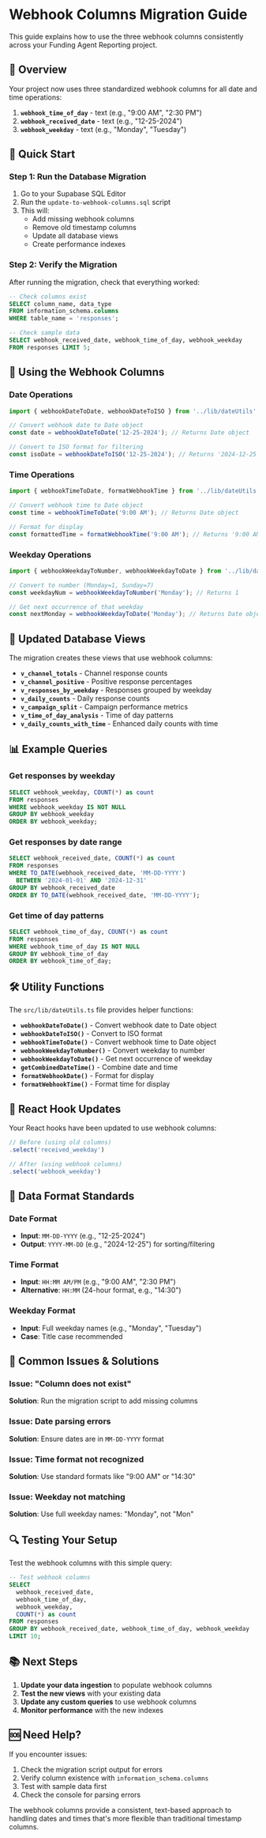 # Webhook Columns Migration Guide

This guide explains how to use the three webhook columns consistently across your Funding Agent Reporting project.

## 🎯 Overview

Your project now uses three standardized webhook columns for all date and time operations:

1. **`webhook_time_of_day`** - text (e.g., "9:00 AM", "2:30 PM")
2. **`webhook_received_date`** - text (e.g., "12-25-2024")
3. **`webhook_weekday`** - text (e.g., "Monday", "Tuesday")

## 🚀 Quick Start

### Step 1: Run the Database Migration

1. Go to your Supabase SQL Editor
2. Run the `update-to-webhook-columns.sql` script
3. This will:
   - Add missing webhook columns
   - Remove old timestamp columns
   - Update all database views
   - Create performance indexes

### Step 2: Verify the Migration

After running the migration, check that everything worked:

```sql
-- Check columns exist
SELECT column_name, data_type 
FROM information_schema.columns 
WHERE table_name = 'responses';

-- Check sample data
SELECT webhook_received_date, webhook_time_of_day, webhook_weekday 
FROM responses LIMIT 5;
```

## 📅 Using the Webhook Columns

### Date Operations

```typescript
import { webhookDateToDate, webhookDateToISO } from '../lib/dateUtils';

// Convert webhook date to Date object
const date = webhookDateToDate('12-25-2024'); // Returns Date object

// Convert to ISO format for filtering
const isoDate = webhookDateToISO('12-25-2024'); // Returns '2024-12-25'
```

### Time Operations

```typescript
import { webhookTimeToDate, formatWebhookTime } from '../lib/dateUtils';

// Convert webhook time to Date object
const time = webhookTimeToDate('9:00 AM'); // Returns Date object

// Format for display
const formattedTime = formatWebhookTime('9:00 AM'); // Returns '9:00 AM'
```

### Weekday Operations

```typescript
import { webhookWeekdayToNumber, webhookWeekdayToDate } from '../lib/dateUtils';

// Convert to number (Monday=1, Sunday=7)
const weekdayNum = webhookWeekdayToNumber('Monday'); // Returns 1

// Get next occurrence of that weekday
const nextMonday = webhookWeekdayToDate('Monday'); // Returns Date object
```

## 🔄 Updated Database Views

The migration creates these views that use webhook columns:

- **`v_channel_totals`** - Channel response counts
- **`v_channel_positive`** - Positive response percentages
- **`v_responses_by_weekday`** - Responses grouped by weekday
- **`v_daily_counts`** - Daily response counts
- **`v_campaign_split`** - Campaign performance metrics
- **`v_time_of_day_analysis`** - Time of day patterns
- **`v_daily_counts_with_time`** - Enhanced daily counts with time

## 📊 Example Queries

### Get responses by weekday

```sql
SELECT webhook_weekday, COUNT(*) as count
FROM responses 
WHERE webhook_weekday IS NOT NULL
GROUP BY webhook_weekday
ORDER BY webhook_weekday;
```

### Get responses by date range

```sql
SELECT webhook_received_date, COUNT(*) as count
FROM responses 
WHERE TO_DATE(webhook_received_date, 'MM-DD-YYYY') 
  BETWEEN '2024-01-01' AND '2024-12-31'
GROUP BY webhook_received_date
ORDER BY TO_DATE(webhook_received_date, 'MM-DD-YYYY');
```

### Get time of day patterns

```sql
SELECT webhook_time_of_day, COUNT(*) as count
FROM responses 
WHERE webhook_time_of_day IS NOT NULL
GROUP BY webhook_time_of_day
ORDER BY webhook_time_of_day;
```

## 🛠️ Utility Functions

The `src/lib/dateUtils.ts` file provides helper functions:

- **`webhookDateToDate()`** - Convert webhook date to Date object
- **`webhookDateToISO()`** - Convert to ISO format
- **`webhookTimeToDate()`** - Convert webhook time to Date object
- **`webhookWeekdayToNumber()`** - Convert weekday to number
- **`webhookWeekdayToDate()`** - Get next occurrence of weekday
- **`getCombinedDateTime()`** - Combine date and time
- **`formatWebhookDate()`** - Format for display
- **`formatWebhookTime()`** - Format time for display

## 🔧 React Hook Updates

Your React hooks have been updated to use webhook columns:

```typescript
// Before (using old columns)
.select('received_weekday')

// After (using webhook columns)
.select('webhook_weekday')
```

## 📝 Data Format Standards

### Date Format
- **Input**: `MM-DD-YYYY` (e.g., "12-25-2024")
- **Output**: `YYYY-MM-DD` (e.g., "2024-12-25") for sorting/filtering

### Time Format
- **Input**: `HH:MM AM/PM` (e.g., "9:00 AM", "2:30 PM")
- **Alternative**: `HH:MM` (24-hour format, e.g., "14:30")

### Weekday Format
- **Input**: Full weekday names (e.g., "Monday", "Tuesday")
- **Case**: Title case recommended

## 🚨 Common Issues & Solutions

### Issue: "Column does not exist"
**Solution**: Run the migration script to add missing columns

### Issue: Date parsing errors
**Solution**: Ensure dates are in `MM-DD-YYYY` format

### Issue: Time format not recognized
**Solution**: Use standard formats like "9:00 AM" or "14:30"

### Issue: Weekday not matching
**Solution**: Use full weekday names: "Monday", not "Mon"

## 🔍 Testing Your Setup

Test the webhook columns with this simple query:

```sql
-- Test webhook columns
SELECT 
  webhook_received_date,
  webhook_time_of_day,
  webhook_weekday,
  COUNT(*) as count
FROM responses 
GROUP BY webhook_received_date, webhook_time_of_day, webhook_weekday
LIMIT 10;
```

## 📚 Next Steps

1. **Update your data ingestion** to populate webhook columns
2. **Test the new views** with your existing data
3. **Update any custom queries** to use webhook columns
4. **Monitor performance** with the new indexes

## 🆘 Need Help?

If you encounter issues:

1. Check the migration script output for errors
2. Verify column existence with `information_schema.columns`
3. Test with sample data first
4. Check the console for parsing errors

The webhook columns provide a consistent, text-based approach to handling dates and times that's more flexible than traditional timestamp columns.
